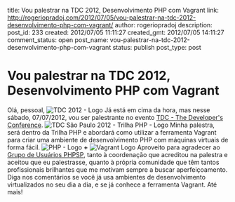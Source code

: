 title: Vou palestrar na TDC 2012, Desenvolvimento PHP com Vagrant
link: http://rogeriopradoj.com/2012/07/05/vou-palestrar-na-tdc-2012-desenvolvimento-php-com-vagrant/
author: rogeriopradoj
description: 
post_id: 233
created: 2012/07/05 11:11:27
created_gmt: 2012/07/05 14:11:27
comment_status: open
post_name: vou-palestrar-na-tdc-2012-desenvolvimento-php-com-vagrant
status: publish
post_type: post

# Vou palestrar na TDC 2012, Desenvolvimento PHP com Vagrant

Olá, pessoal, ![TDC 2012 - Logo](/wp-content/uploads/2012/07/TDC-2012_-Home.png) Já está em cima da hora, mas nesse sábado, 07/07/2012, vou ser palestrante no evento [TDC - The Developer's Conference](http://www.thedevelopersconference.com.br/tdc/2012/saopaulo/trilha-php#programacao). ![TDC São Paulo 2012 - Trilha PHP - Logo](http://rogeriopradoj.com/wp-content/uploads/2012/07/TDC-São-Paulo-2012_-Trilha-PHP.png) Minha palestra, será dentro da Trilha PHP e abordará como utilizar a ferramenta Vagrant para criar uma ambiente de desenvolvimento PHP com máquinas virtuais de forma fácil. ![PHP - Logo](http://rogeriopradoj.com/wp-content/uploads/2012/07/PHP_-Hypertext-Preprocessor.png) **+** ![Vagrant Logo](http://rogeriopradoj.com/wp-content/uploads/2012/07/Vagrant-Virtualized-development-for-the-masses.-1.png) Aproveito para agradecer ao [Grupo de Usuários PHPSP](http://www.phpsp.org.br/), tanto à coordenação que acreditou na palestra e aceitou que eu palestrasse, quanto à própria comunidade que têm tantos profissionais brilhantes que me motivam sempre a buscar aperfeiçoamento. Diga nos comentários se você já usa ambientes de desenvolvimento virtualizados no seu dia a dia, e se já conhece a ferramenta Vagrant. Até mais!